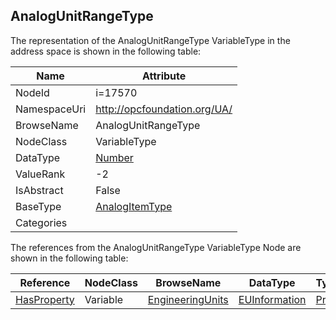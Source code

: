 <!-- objecttype -->
## AnalogUnitRangeType
  
<!-- end of text -->
The representation of the AnalogUnitRangeType VariableType in the address space is shown in the following table:  

|Name|Attribute|
|---|---|
|NodeId|i=17570|
|NamespaceUri|http://opcfoundation.org/UA/|
|BrowseName|AnalogUnitRangeType|
|NodeClass|VariableType|
|DataType|[Number](../../DataTypes/Number/readme.md)|
|ValueRank|-2|
|IsAbstract|False|
|BaseType|[AnalogItemType](../../VariableTypes/AnalogItemType/readme.md)|
|Categories||

The references from the AnalogUnitRangeType VariableType Node are shown in the following table:  

|Reference|NodeClass|BrowseName|DataType|TypeDefinition|ModellingRule|
|---|---|---|---|---|---|
|[HasProperty](../../ReferenceTypes/HasProperty/readme.md)|Variable|[EngineeringUnits](#EngineeringUnits)|[EUInformation](../../DataTypes/EUInformation/readme.md)|[PropertyType](../../VariableTypes/PropertyType/readme.md)|[Mandatory](../../Objects/Mandatory/readme.md)|


